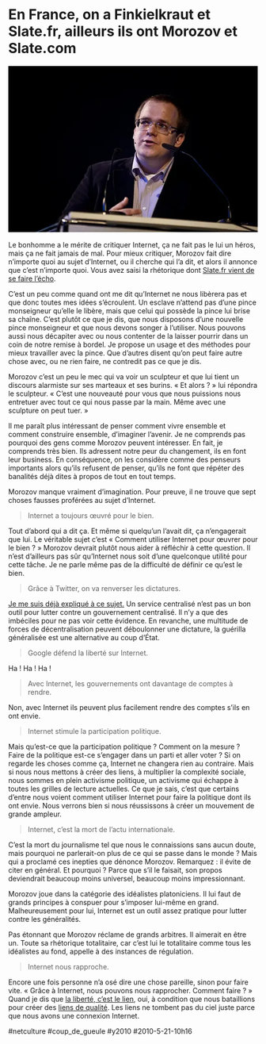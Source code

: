 # En France, on a Finkielkraut et Slate.fr, ailleurs ils ont Morozov et Slate.com

![](_i/4520035629_53127f8a7a1.webp)

Le bonhomme a le mérite de critiquer Internet, ça ne fait pas le lui un héros, mais ça ne fait jamais de mal. Pour mieux critiquer, Morozov fait dire n’importe quoi au sujet d’Internet, ou il cherche qui l’a dit, et alors il annonce que c’est n’importe quoi. Vous avez saisi la rhétorique dont [Slate.fr vient de se faire l’écho](http://www.slate.fr/story/21353/internet-vrai-faux).

C’est un peu comme quand ont me dit qu’Internet ne nous libèrera pas et que donc toutes mes idées s’écroulent. Un esclave n’attend pas d’une pince monseigneur qu’elle le libère, mais que celui qui possède la pince lui brise sa chaîne. C’est plutôt ce que je dis, que nous disposons d’une nouvelle pince monseigneur et que nous devons songer à l’utiliser. Nous pouvons aussi nous décapiter avec ou nous contenter de la laisser pourrir dans un coin de notre remise à bordel. Je propose un usage et des méthodes pour mieux travailler avec la pince. Que d’autres disent qu’on peut faire autre chose avec, ou ne rien faire, ne contredit pas ce que je dis.

Morozov c’est un peu le mec qui va voir un sculpteur et que lui tient un discours alarmiste sur ses marteaux et ses burins. « Et alors ? » lui répondra le sculpteur. « C’est une nouveauté pour vous que nous puissions nous entretuer avec tout ce qui nous passe par la main. Même avec une sculpture on peut tuer. »

Il me paraît plus intéressant de penser comment vivre ensemble et comment construire ensemble, d’imaginer l’avenir. Je ne comprends pas pourquoi des gens comme Morozov peuvent intéresser. En fait, je comprends très bien. Ils adressent notre peur du changement, ils en font leur business. En conséquence, on les considère comme des penseurs importants alors qu’ils refusent de penser, qu’ils ne font que répéter des banalités déjà dites à propos de tout en tout temps.

Morozov manque vraiment d’imagination. Pour preuve, il ne trouve que sept choses fausses proférées au sujet d’Internet.

> Internet a toujours œuvré pour le bien.

Tout d’abord qui a dit ça. Et même si quelqu’un l’avait dit, ça n’engagerait que lui. Le véritable sujet c’est « Comment utiliser Internet pour œuvrer pour le bien ? » Morozov devrait plutôt nous aider à réfléchir à cette question. Il n’est d’ailleurs pas sûr qu’Internet nous soit d’une quelconque utilité pour cette tâche. Je ne parle même pas de la difficulté de définir ce qu’est le bien.

> Grâce à Twitter, on va renverser les dictatures.

[Je me suis déjà expliqué à ce sujet.](../3/internet-imbecile.md) Un service centralisé n’est pas un bon outil pour lutter contre un gouvernement centralisé. Il n’y a que des imbéciles pour ne pas voir cette évidence. En revanche, une multitude de forces de décentralisation peuvent déboulonner une dictature, la guérilla généralisée est une alternative au coup d’État.

> Google défend la liberté sur Internet.

Ha ! Ha ! Ha !

> Avec Internet, les gouvernements ont davantage de comptes à rendre.

Non, avec Internet ils peuvent plus facilement rendre des comptes s’ils en ont envie.

> Internet stimule la participation politique.

Mais qu’est-ce que la participation politique ? Comment on la mesure ? Faire de la politique est-ce s’engager dans un parti et aller voter ? Si on regarde les choses comme ça, Internet ne changera rien au contraire. Mais si nous nous mettons à créer des liens, à multiplier la complexité sociale, nous sommes en plein activisme politique, un activisme qui échappe à toutes les grilles de lecture actuelles. Ce que je sais, c’est que certains d’entre nous voient comment utiliser Internet pour faire la politique dont ils ont envie. Nous verrons bien si nous réussissons à créer un mouvement de grande ampleur.

> Internet, c’est la mort de l’actu internationale.

C’est la mort du journalisme tel que nous le connaissions sans aucun doute, mais pourquoi ne parlerait-on plus de ce qui se passe dans le monde ? Mais qui a proclamé ces inepties que dénonce Morozov. Remarquez : il évite de citer en général. Et pourquoi ? Parce que s’il le faisait, son propos deviendrait beaucoup moins universel, beaucoup moins impressionnant.

Morozov joue dans la catégorie des idéalistes platoniciens. Il lui faut de grands principes à conspuer pour s’imposer lui-même en grand. Malheureusement pour lui, Internet est un outil assez pratique pour lutter contre les généralités.

Pas étonnant que Morozov réclame de grands arbitres. Il aimerait en être un. Toute sa rhétorique totalitaire, car c’est lui le totalitaire comme tous les idéalistes au fond, appelle à des instances de régulation.

> Internet nous rapproche.

Encore une fois personne n’a osé dire une chose pareille, sinon pour faire vite. « Grâce à Internet, nous pouvons nous rapprocher. Comment faire ? » Quand je dis que [la liberté, c’est le lien](la-liberte-le-lien.md), oui, à condition que nous bataillions pour créer des [liens de qualité](qualite-des-liens.md). Les liens ne tombent pas du ciel juste parce que nous avons une connexion Internet.

#netculture #coup_de_gueule #y2010 #2010-5-21-10h16
